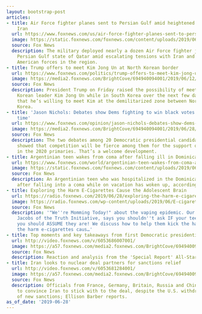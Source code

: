 ```yaml
---
layout: bootstrap-post
articles:
- title: Air Force fighter planes sent to Persian Gulf amid heightened tensions with
    Iran
  url: https://www.foxnews.com/us/air-force-fighter-planes-sent-to-persian-gulf-amif-heightend-tensions-with-iran
  image: https://static.foxnews.com/foxnews.com/content/uploads/2019/06/190627-F-OE121-0183.jpg
  source: Fox News
  description: The military deployed nearly a dozen Air Force fighter jets to the
    Persian Gulf state of Qatar amid escalating tensions with Iran and threats against
    American forces in the region.
- title: Trump offers to meet Kim Jong Un at North Korean border
  url: https://www.foxnews.com/politics/trump-offers-to-meet-kim-jong-un-at-north-korean-border
  image: https://media2.foxnews.com/BrightCove/694940094001/2019/06/12/694940094001_6047287127001_6047294032001-vs.jpg
  source: Fox News
  description: President Trump on Friday raised the possibility of meeting with North
    Korean leader Kim Jong Un while in South Korea over the next few days, tweeting
    that he’s willing to meet Kim at the demilitarized zone between North and South
    Korea.
- title: 'Jason Nichols: Debates show Dems fighting to win black votes – It’s about
    time'
  url: https://www.foxnews.com/opinion/jason-nichols-debates-show-dems-fighting-to-win-black-votes-its-about-time
  image: https://media2.foxnews.com/BrightCove/694940094001/2019/06/28/694940094001_6053675967001_6053675615001-vs.jpg
  source: Fox News
  description: The two debates among 20 Democratic presidential candidates this week
    showed that competition will be fierce among them for the support of black voters
    in the 2020 primaries. That’s a welcome development.
- title: Argentinian teen wakes from coma after falling ill in Dominican Republic
  url: https://www.foxnews.com/world/argentinian-teen-wakes-from-coma-after-falling-ill-in-dominican-republic
  image: https://static.foxnews.com/foxnews.com/content/uploads/2019/06/Paradise-beach.jpg
  source: Fox News
  description: An Argentinian teen who was hospitalized in the Dominican Republic
    after falling into a coma while on vacation has woken up, according to media reports.
- title: Exploring the Harm E-Cigarettes Cause the Adolescent Brain
  url: https://radio.foxnews.com/2019/06/28/exploring-the-harm-e-cigarettes-cause-the-adolescent-brain/
  image: https://radio.foxnews.com/wp-content/uploads/2019/06/E-cigarettes-electronic-cigarette.jpg
  source: Fox News
  description: '"We''re Momming Today!" about the vaping epidemic. Our expert, Megan
    Jacobs of the Truth Initiative, says you shouldn''t ask IF your teen is vaping,
    you should ASSUME they are! We discuss how to help them kick the habit and understand
    the harm e-cigarettes caus…'
- title: Top moments and key takeaways from first Democratic presidential debates
  url: http://video.foxnews.com/v/6053686007001/
  image: https://a57.foxnews.com/media2.foxnews.com/BrightCove/694940094001/2019/06/28/640/360/694940094001_6053686503001_6053686007001-vs.jpg
  source: Fox News
  description: Reaction and analysis from the 'Special Report' All-Star panel.
- title: Iran looks to nuclear deal partners for sanctions relief
  url: http://video.foxnews.com/v/6053681284001/
  image: https://a57.foxnews.com/media2.foxnews.com/BrightCove/694940094001/2019/06/28/640/360/694940094001_6053680526001_6053681284001-vs.jpg
  source: Fox News
  description: Officials from France, Germany, Britain, Russia and China are trying
    to convince Iran to stick with to the deal, despite the U.S. withdrawal and implementation
    of new sanctions; Ellison Barber reports.
as_of_date: '2019-06-28'
---
```


